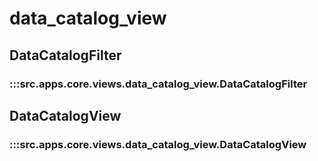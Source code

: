 # data_catalog_view

## DataCatalogFilter

### :::src.apps.core.views.data_catalog_view.DataCatalogFilter

## DataCatalogView

### :::src.apps.core.views.data_catalog_view.DataCatalogView

